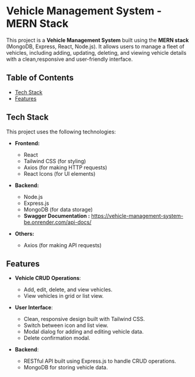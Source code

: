 # Vehicle Management System - MERN Stack

This project is a **Vehicle Management System** built using the **MERN stack** (MongoDB, Express, React, Node.js). It allows users to manage a fleet of vehicles, including adding, updating, deleting, and viewing vehicle details with a clean,responsive and user-friendly interface.

## Table of Contents

- [Tech Stack](#tech-stack)
- [Features](#features)

## Tech Stack

This project uses the following technologies:

- **Frontend:**
  - React
  - Tailwind CSS (for styling)
  - Axios (for making HTTP requests)
  - React Icons (for UI elements)

- **Backend:**
  - Node.js
  - Express.js
  - MongoDB (for data storage)
  -  **Swagger Documentation :** https://vehicle-management-system-be.onrender.com/api-docs/

- **Others:**
  - Axios (for making API requests)

## Features

- **Vehicle CRUD Operations**: 
  - Add, edit, delete, and view vehicles.
  - View vehicles in grid or list view.

- **User Interface**:
  - Clean, responsive design built with Tailwind CSS.
  - Switch between icon and list view.
  - Modal dialog for adding and editing vehicle data.
  - Delete confirmation modal.

- **Backend**:
  - RESTful API built using Express.js to handle CRUD operations.
  - MongoDB for storing vehicle data.

